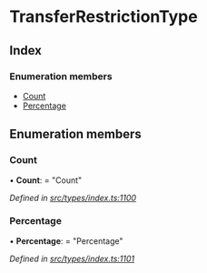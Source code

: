 # TransferRestrictionType

## Index

### Enumeration members

* [Count](transferrestrictiontype.md#count)
* [Percentage](transferrestrictiontype.md#percentage)

## Enumeration members

### Count

• **Count**: = "Count"

_Defined in_ [_src/types/index.ts:1100_](https://github.com/PolymathNetwork/polymesh-sdk/blob/959efb76/src/types/index.ts#L1100)

### Percentage

• **Percentage**: = "Percentage"

_Defined in_ [_src/types/index.ts:1101_](https://github.com/PolymathNetwork/polymesh-sdk/blob/959efb76/src/types/index.ts#L1101)


